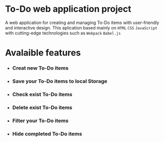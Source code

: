 # To-Do web application project
A web application for creating and managing To-Do items with user-friendly and interactive design. 
This aplication based mainly on `HTML` `CSS` `JavaScript` with cutting-edge technologies such as `Webpack` `Babel.js` 

# Avalaible features 
* ### Creat new To-Do items
* ### Save your To-Do items to local Storage
* ### Check exist To-Do items
* ### Delete exist To-Do items
* ### Filter your To-Do items 
* ### Hide completed To-Do items 
